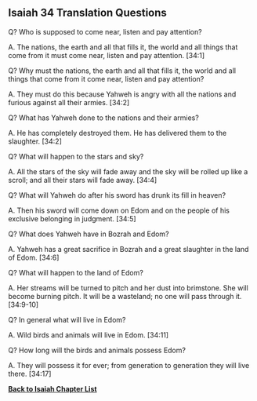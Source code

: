 ## Isaiah 34 Translation Questions ##

Q? Who is supposed to come near, listen and pay attention?

A. The nations, the earth and all that fills it, the world and all things that come from it must come near, listen and pay attention. [34:1]

Q? Why must the nations, the earth and all that fills it, the world and all things that come from it come near, listen and pay attention?

A. They must do this because Yahweh is angry with all the nations and furious against all their armies. [34:2]

Q? What has Yahweh done to the nations and their armies?

A. He has completely destroyed them. He has delivered them to the slaughter. [34:2]

Q? What will happen to the stars and sky?

A. All the stars of the sky will fade away and the sky will be rolled up like a scroll; and all their stars will fade away. [34:4]

Q? What will Yahweh do after his sword has drunk its fill in heaven?

A. Then his sword will come down on Edom and on the people of his exclusive belonging in judgment. [34:5]

Q? What does Yahweh have in Bozrah and Edom?

A. Yahweh has a great sacrifice in Bozrah and a great slaughter in the land of Edom. [34:6]

Q? What will happen to the land of Edom?

A. Her streams will be turned to pitch and her dust into brimstone. She will become burning pitch. It will be a wasteland; no one will pass through it. [34:9-10]

Q? In general what will live in Edom?

A. Wild birds and animals will live in Edom. [34:11]

Q? How long will the birds and animals possess Edom?

A. They will possess it for ever; from generation to generation they will live there. [34:17]

__[Back to Isaiah Chapter List](./)__

